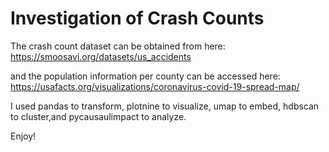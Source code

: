 # Investigation of Crash Counts
The crash count dataset can be obtained from here: 
https://smoosavi.org/datasets/us_accidents

and the population information per county can be accessed here: 
https://usafacts.org/visualizations/coronavirus-covid-19-spread-map/

I used pandas to transform, plotnine to visualize, umap to embed, hdbscan to cluster,and pycausaulimpact to analyze. 

Enjoy!
